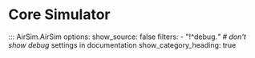 # Core Simulator

::: AirSim.AirSim
    options:
      show_source: false
      filters:
        - "!^debug.*"  # don't show debug* settings in documentation
      show_category_heading: true